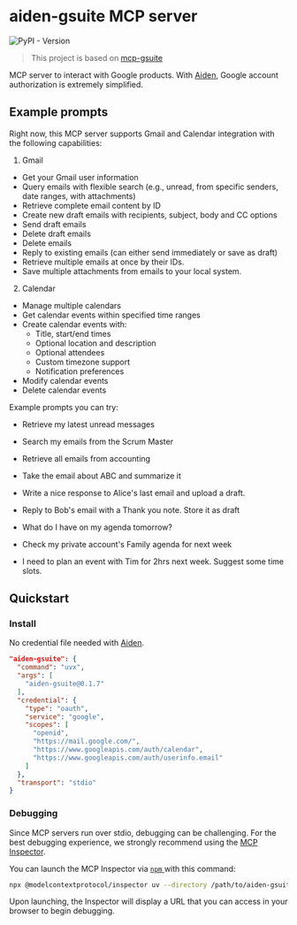 # aiden-gsuite MCP server

![PyPI - Version](https://img.shields.io/pypi/v/aiden-gsuite)

> This project is based on [mcp-gsuite](https://github.com/MarkusPfundstein/mcp-gsuite)

MCP server to interact with Google products. With [Aiden](https://github.com/AllWiseAI/aiden-chat), Google account authorization is extremely simplified.

## Example prompts

Right now, this MCP server supports Gmail and Calendar integration with the following capabilities:

1. Gmail
* Get your Gmail user information
* Query emails with flexible search (e.g., unread, from specific senders, date ranges, with attachments)
* Retrieve complete email content by ID
* Create new draft emails with recipients, subject, body and CC options
* Send draft emails
* Delete draft emails
* Delete emails
* Reply to existing emails (can either send immediately or save as draft)
* Retrieve multiple emails at once by their IDs.
* Save multiple attachments from emails to your local system.

2. Calendar
* Manage multiple calendars
* Get calendar events within specified time ranges
* Create calendar events with:
  + Title, start/end times
  + Optional location and description
  + Optional attendees
  + Custom timezone support
  + Notification preferences
* Modify calendar events
* Delete calendar events

Example prompts you can try:

* Retrieve my latest unread messages
* Search my emails from the Scrum Master
* Retrieve all emails from accounting
* Take the email about ABC and summarize it
* Write a nice response to Alice's last email and upload a draft.
* Reply to Bob's email with a Thank you note. Store it as draft

* What do I have on my agenda tomorrow?
* Check my private account's Family agenda for next week
* I need to plan an event with Tim for 2hrs next week. Suggest some time slots.

## Quickstart

### Install

No credential file needed with [Aiden](https://github.com/AllWiseAI/aiden-chat).

```json
"aiden-gsuite": {
  "command": "uvx",
  "args": [
    "aiden-gsuite@0.1.7"
  ],
  "credential": {
    "type": "oauth",
    "service": "google",
    "scopes": [
      "openid",
      "https://mail.google.com/",
      "https://www.googleapis.com/auth/calendar",
      "https://www.googleapis.com/auth/userinfo.email"
    ]
  },
  "transport": "stdio"
}
```

### Debugging

Since MCP servers run over stdio, debugging can be challenging. For the best debugging
experience, we strongly recommend using the [MCP Inspector](https://github.com/modelcontextprotocol/inspector).

You can launch the MCP Inspector via [ `npm` ](https://docs.npmjs.com/downloading-and-installing-node-js-and-npm) with this command:

```bash
npx @modelcontextprotocol/inspector uv --directory /path/to/aiden-gsuite run aiden-gsuite
```

Upon launching, the Inspector will display a URL that you can access in your browser to begin debugging.
